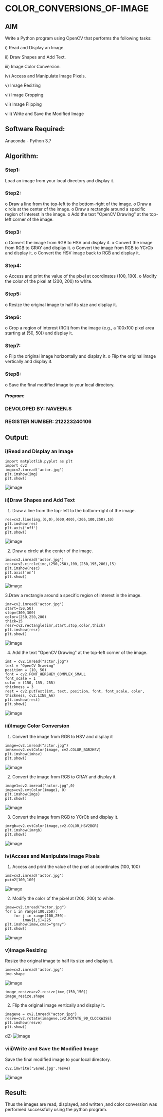 # COLOR_CONVERSIONS_OF-IMAGE
## AIM
Write a Python program using OpenCV that performs the following tasks:

i) Read and Display an Image.

ii) 	Draw Shapes and Add Text.

iii) Image Color Conversion.

iv) Access and Manipulate Image Pixels.

v) Image Resizing

vi) Image Cropping

vii) Image Flipping

viii)	Write and Save the Modified Image


## Software Required:
Anaconda - Python 3.7
## Algorithm:
### Step1:
Load an image from your local directory and display it.
### Step2:
o	Draw a line from the top-left to the bottom-right of the image.
o	Draw a circle at the center of the image.
o	Draw a rectangle around a specific region of interest in the image.
o	Add the text "OpenCV Drawing" at the top-left corner of the image.

### Step3:
o	Convert the image from RGB to HSV and display it.
o	Convert the image from RGB to GRAY and display it.
o	Convert the image from RGB to YCrCb and display it.
o	Convert the HSV image back to RGB and display it.

### Step4:
o	Access and print the value of the pixel at coordinates (100, 100).
o	Modify the color of the pixel at (200, 200) to white.

### Step5:
o	Resize the original image to half its size and display it.
### Step6:
o	Crop a region of interest (ROI) from the image (e.g., a 100x100 pixel area starting at (50, 50)) and display it.
### Step7:
o	Flip the original image horizontally and display it.
o	Flip the original image vertically and display it.

### Step8:
o	Save the final modified image to your local directory.


##### Program:
### DEVOLOPED BY: NAVEEN.S
### REGISTER NUMBER: 212223240106


## Output:

### i)Read and Display an Image
```
import matplotlib.pyplot as plt
import cv2
img=cv2.imread('actor.jpg')
plt.imshow(img)
plt.show()
```
![image](https://github.com/user-attachments/assets/bb0b1dd6-f593-4d45-b012-6aecc625b736)


### ii)Draw Shapes and Add Text
1) Draw a line from the top-left to the bottom-right of the image.
```
res=cv2.line(img,(0,0),(600,400),(205,100,250),10)
plt.imshow(res)
plt.axis('off')
plt.show()
```
![image](https://github.com/user-attachments/assets/286c4f7b-b2ba-4593-a1ba-7883bb85c934)



2) Draw a circle at the center of the image.
```
imc=cv2.imread('actor.jpg')
resc=cv2.circle(imc,(250,250),100,(250,195,280),15)
plt.imshow(resc)
plt.axis('on')
plt.show()
```
![image](https://github.com/user-attachments/assets/7465ef34-f123-4ccd-89d1-545ddad3f998)




3.Draw a rectangle around a specific region of interest in the image.
```
imr=cv2.imread('actor.jpg')
start=(50,50)
stop=(300,300)
color=(250,250,200)
thick=15
resr=cv2.rectangle(imr,start,stop,color,thick)
plt.imshow(resr)
plt.show()
```
![image](https://github.com/user-attachments/assets/51bd38d9-e9a7-4a7b-9e89-013fccf595cd)



4. Add the text "OpenCV Drawing" at the top-left corner of the image.
```
imt = cv2.imread("actor.jpg")
text = "OpenCV Drawing"
position = (10, 50)
font = cv2.FONT_HERSHEY_COMPLEX_SMALL
font_scale = 1
color = (150, 155, 255) 
thickness = 3
rest = cv2.putText(imt, text, position, font, font_scale, color, thickness, cv2.LINE_AA)
plt.imshow(rest)
plt.show()

```
![image](https://github.com/user-attachments/assets/6f3c10b5-bd9c-4cbd-8390-956fb7357c9c)




### iii)Image Color Conversion
1. Convert the image from RGB to HSV and display it
```
image=cv2.imread("actor.jpg")
imhsv=cv2.cvtColor(image, cv2.COLOR_BGR2HSV)
plt.imshow(imhsv)
plt.show()
```
![image](https://github.com/user-attachments/assets/c0936b9a-5127-425c-bd03-c89f5f1c6d6b)

2. Convert the image from RGB to GRAY and display it.

```
image1=cv2.imread("actor.jpg",0)
imgs=cv2.cvtColor(image1, 0)
plt.imshow(imgs)
plt.show()
```
![image](https://github.com/user-attachments/assets/0d475919-92d6-40cc-8a18-177d2708edb9)




3. Convert the image from RGB to YCrCb and display it.
```
imrgb=cv2.cvtColor(image,cv2.COLOR_HSV2BGR)
plt.imshow(imrgb)
plt.show()
```
![image](https://github.com/user-attachments/assets/d828b533-663b-47ac-bdfb-69c55add79b0)



### iv)Access and Manipulate Image Pixels
1. Access and print the value of the pixel at coordinates (100, 100)
```
im2=cv2.imread('actor.jpg')
p=im2[100,100]

```
![image](https://github.com/user-attachments/assets/2c110e5e-d584-435f-9ed5-2717087ca395)


2. Modify the color of the pixel at (200, 200) to white.
```
imaw=cv2.imread("actor.jpg")
for i in range(100,250):
    for j in range(100,250):
        imaw[i,j]=225
plt.imshow(imaw,cmap="gray")
plt.show()
```
![image](https://github.com/user-attachments/assets/cbe58bde-9061-4c6e-b5d6-7020124e2a17)



### v)Image Resizing
Resize the original image to half its size and display it.
```
ime=cv2.imread('actor.jpg')
ime.shape
```
![image](https://github.com/user-attachments/assets/77d910b8-5470-4433-9b07-4d978e449d09)

```
image_resize=cv2.resize(ime,(150,150))
image_resize.shape
```



2. Flip the original image vertically and display it.
```
imageve = cv2.imread("actor.jpg")
resve=cv2.rotate(imageve,cv2.ROTATE_90_CLOCKWISE)
plt.imshow(resve)
plt.show()
```
d2)
  ![image](https://github.com/user-attachments/assets/48bc9ad2-fbb3-4f06-a086-ac25fdc921ad)



### viii)Write and Save the Modified Image
Save the final modified image to your local directory.
```
cv2.imwrite('Saved.jpg',resve)
```
![image](https://github.com/user-attachments/assets/11ba08ea-1e42-4312-bd70-3ab32130e989)



## Result:
Thus the images are read, displayed, and written ,and color conversion was performed  successfully using the python program.

